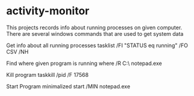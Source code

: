 # activity-monitor

This projects records info about running processes on given computer. 
There are several windows commands that are used to get system data 

Get info about all running processes
tasklist /FI "STATUS eq running" /FO CSV /NH

Find where given program is running
where /R C:\ notepad.exe

Kill program
taskkill /pid /F 17568

Start Program minimalized
start /MIN notepad.exe